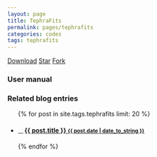 ```yaml
---
layout: page
title: TephraFits
permalink: pages/tephrafits
categories: codes
tags: tephrafits
---
```


<a class="github-button" href="https://github.com/e5k/TephraFits/archive/master.zip" data-icon="octicon-cloud-download" data-size="large" aria-label="Download e5k/TephraFits on GitHub">Download</a>
<a class="github-button" href="https://github.com/e5k/TephraFits" data-icon="octicon-star" data-size="large" data-show-count="true" aria-label="Star e5k/TephraFits on GitHub">Star</a>
<a class="github-button" href="https://github.com/e5k/TephraFits/fork" data-icon="octicon-repo-forked" data-size="large" data-show-count="true" aria-label="Fork e5k/TephraFits on GitHub">Fork</a>




### User manual

### Related blog entries
<div class="related">
  <ul class="related-posts">
    {% for post in site.tags.tephrafits limit: 20 %}
      <li>
        <h4>
          <small>＿ </small><a href="{{ post.url }}">
            {{ post.title }}
            <small>{{ post.date | date_to_string }}</small>
          </a>
        </h4>
      </li>
    {% endfor %}
  </ul>
</div>

